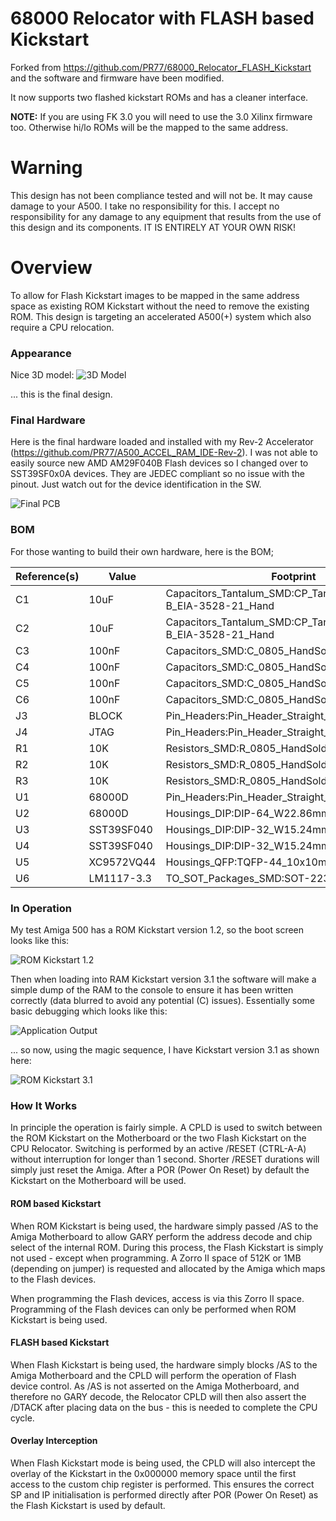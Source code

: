# 68000 Relocator with FLASH based Kickstart
Forked from https://github.com/PR77/68000_Relocator_FLASH_Kickstart and the software and firmware have been modified.

It now supports two flashed kickstart ROMs and has a cleaner interface.

**NOTE:** If you are using FK 3.0 you will need to use the 3.0 Xilinx firmware too. Otherwise hi/lo ROMs will be the mapped to the same address.

# Warning
This design has not been compliance tested and will not be. It may cause damage to your A500. I take no responsibility for this. I accept no responsibility for any damage to any equipment that results from the use of this design and its components. IT IS ENTIRELY AT YOUR OWN RISK!

# Overview
To allow for Flash Kickstart images to be mapped in the same address space as existing ROM Kickstart without the need to remove the existing ROM. This design is targeting an accelerated A500(+) system which also require a CPU relocation.

### Appearance
Nice 3D model:
![3D Model](/Images/68000RelocatorFLASHKickstart.png)

... this is the final design.

### Final Hardware
Here is the final hardware loaded and installed with my Rev-2 Accelerator (https://github.com/PR77/A500_ACCEL_RAM_IDE-Rev-2). I was not able to easily source new AMD AM29F040B Flash devices so I changed over to SST39SF0x0A devices. They are JEDEC compliant so no issue with the pinout. Just watch out for the device identification in the SW.

![Final PCB](/Images/FinalHardware.jpg)

### BOM
For those wanting to build their own hardware, here is the BOM;

| Reference(s) | Value      | Footprint                                                      |
|--------------|------------|----------------------------------------------------------------|
| C1           | 10uF       | Capacitors_Tantalum_SMD:CP_Tantalum_Case-B_EIA-3528-21_Hand    |
| C2           | 10uF       | Capacitors_Tantalum_SMD:CP_Tantalum_Case-B_EIA-3528-21_Hand    |
| C3           | 100nF      | Capacitors_SMD:C_0805_HandSoldering                            |
| C4           | 100nF      | Capacitors_SMD:C_0805_HandSoldering                            |
| C5           | 100nF      | Capacitors_SMD:C_0805_HandSoldering                            |
| C6           | 100nF      | Capacitors_SMD:C_0805_HandSoldering                            |
| J3           | BLOCK      | Pin_Headers:Pin_Header_Straight_1x02_Pitch2.54mm               |
| J4           | JTAG       | Pin_Headers:Pin_Header_Straight_1x06_Pitch2.54mm               |
| R1           | 10K        | Resistors_SMD:R_0805_HandSoldering                             |
| R2           | 10K        | Resistors_SMD:R_0805_HandSoldering                             |
| R3           | 10K        | Resistors_SMD:R_0805_HandSoldering                             |
| U1           | 68000D     | Pin_Headers:Pin_Header_Straight_2x32_Pitch2.54mm               |
| U2           | 68000D     | Housings_DIP:DIP-64_W22.86mm_Socket_LongPads                   |
| U3           | SST39SF040 | Housings_DIP:DIP-32_W15.24mm_Socket                            |
| U4           | SST39SF040 | Housings_DIP:DIP-32_W15.24mm_Socket                            |
| U5           | XC9572VQ44 | Housings_QFP:TQFP-44_10x10mm_Pitch0.8mm                        |
| U6           | LM1117-3.3 | TO_SOT_Packages_SMD:SOT-223-3_TabPin2                          |

### In Operation
My test Amiga 500 has a ROM Kickstart version 1.2, so the boot screen looks like this:

![ROM Kickstart 1.2](/Images/Kickstart1.2.jpg)

Then when loading into RAM Kickstart version 3.1 the software will make a simple dump of the RAM to the console to ensure it has been written correctly (data blurred to avoid any potential (C) issues). Essentially some basic debugging which looks like this:

![Application Output](/Images/KickstartApplication.jpg)

... so now, using the magic sequence, I have Kickstart version 3.1 as shown here:

![ROM Kickstart 3.1](/Images/Kickstart3.1.jpg)

### How It Works
In principle the operation is fairly simple. A CPLD is used to switch between the ROM Kickstart on the Motherboard or the two Flash Kickstart on the CPU Relocator. Switching is performed by an active /RESET (CTRL-A-A) without interruption for longer than 1 second. Shorter /RESET durations will simply just reset the Amiga. After a POR (Power On Reset) by default the Kickstart on the Motherboard will be used.

#### ROM based Kickstart
When ROM Kickstart is being used, the hardware simply passed /AS to the Amiga Motherboard to allow GARY perform the address decode and chip select of the internal ROM. During this process, the Flash Kickstart is simply not used - except when programming. A Zorro II space of 512K or 1MB (depending on jumper) is requested and allocated by the Amiga which maps to the Flash devices.

When programming the Flash devices, access is via this Zorro II space. Programming of the Flash devices can only be performed when ROM Kickstart is being used.

#### FLASH based Kickstart
When Flash Kickstart is being used, the hardware simply blocks /AS to the Amiga Motherboard and the CPLD will perform the operation of Flash device control. As /AS is not asserted on the Amiga Motherboard, and therefore no GARY decode, the Relocator CPLD will then also assert the /DTACK after placing data on the bus - this is needed to complete the CPU cycle.

#### Overlay Interception
When Flash Kickstart mode is being used, the CPLD will also intercept the overlay of the Kickstart in the 0x000000 memory space until the first access to the custom chip register is performed. This ensures the correct SP and IP initialisation is performed directly after POR (Power On Reset) as the Flash Kickstart is used by default.
